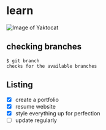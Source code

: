 # learn
![Image of Yaktocat](https://octodex.github.com/images/yaktocat.png)
## checking branches
```
$ git branch
checks for the available branches
```
## Listing
- [x] create a portfolio
- [x] resume website
- [x] style everything up for perfection
- [ ] update regularly
